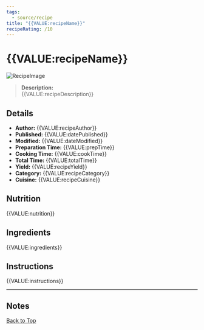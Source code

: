 ```yaml
---
tags:
  - source/recipe
title: "{{VALUE:recipeName}}"
recipeRating: /10
---
```


# {{VALUE:recipeName}}

![RecipeImage]({{VALUE:recipeImage}})

> **Description:**  
> {{VALUE:recipeDescription}}

## Details
- **Author:** {{VALUE:recipeAuthor}}
- **Published:** {{VALUE:datePublished}}
- **Modified:** {{VALUE:dateModified}}
- **Preparation Time:** {{VALUE:prepTime}}
- **Cooking Time:** {{VALUE:cookTime}}
- **Total Time:** {{VALUE:totalTime}}
- **Yield:** {{VALUE:recipeYield}}
- **Category:** {{VALUE:recipeCategory}}
- **Cuisine:** {{VALUE:recipeCuisine}}

## Nutrition
{{VALUE:nutrition}}


## Ingredients
{{VALUE:ingredients}}

## Instructions
{{VALUE:instructions}}

---

## Notes



[Back to Top]({{VALUE:recipeName}})